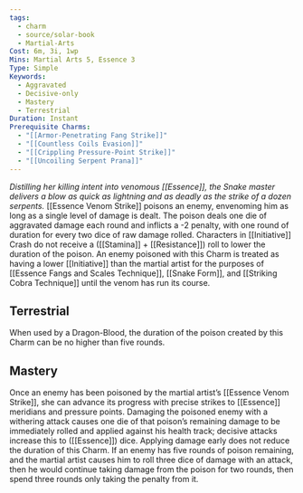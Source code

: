 ```yaml
---
tags:
  - charm
  - source/solar-book
  - Martial-Arts
Cost: 6m, 3i, 1wp
Mins: Martial Arts 5, Essence 3
Type: Simple
Keywords:
  - Aggravated
  - Decisive-only
  - Mastery
  - Terrestrial
Duration: Instant
Prerequisite Charms:
  - "[[Armor-Penetrating Fang Strike]]"
  - "[[Countless Coils Evasion]]"
  - "[[Crippling Pressure-Point Strike]]"
  - "[[Uncoiling Serpent Prana]]"
---
```

*Distilling her killing intent into venomous [[Essence]], the Snake master delivers a blow as quick as lightning and as deadly as the strike of a dozen serpents.*
[[Essence Venom Strike]] poisons an enemy, envenoming him as long as a single level of damage is dealt. The poison deals one die of aggravated damage each round and inflicts a -2 penalty, with one round of duration for every two dice of raw damage rolled. Characters in [[Initiative]] Crash do not receive a ([[Stamina]] + [[Resistance]]) roll to lower the duration of the poison. An enemy poisoned with this Charm is treated as having a lower [[Initiative]] than the martial artist for the purposes of [[Essence Fangs and Scales Technique]], [[Snake Form]], and [[Striking Cobra Technique]] until the venom has run its course. 
## Terrestrial
When used by a Dragon-Blood, the duration of the poison created by this Charm can be no higher than five rounds. 
## Mastery
Once an enemy has been poisoned by the martial artist’s [[Essence Venom Strike]], she can advance its progress with precise strikes to [[Essence]] meridians and pressure points. Damaging the poisoned enemy with a withering attack causes one die of that poison’s remaining damage to be immediately rolled and applied against his health track; decisive attacks increase this to ([[Essence]]) dice. Applying damage early does not reduce the duration of this Charm. If an enemy has five rounds of poison remaining, and the martial artist causes him to roll three dice of damage with an attack, then he would continue taking damage from the poison for two rounds, then spend three rounds only taking the penalty from it. 